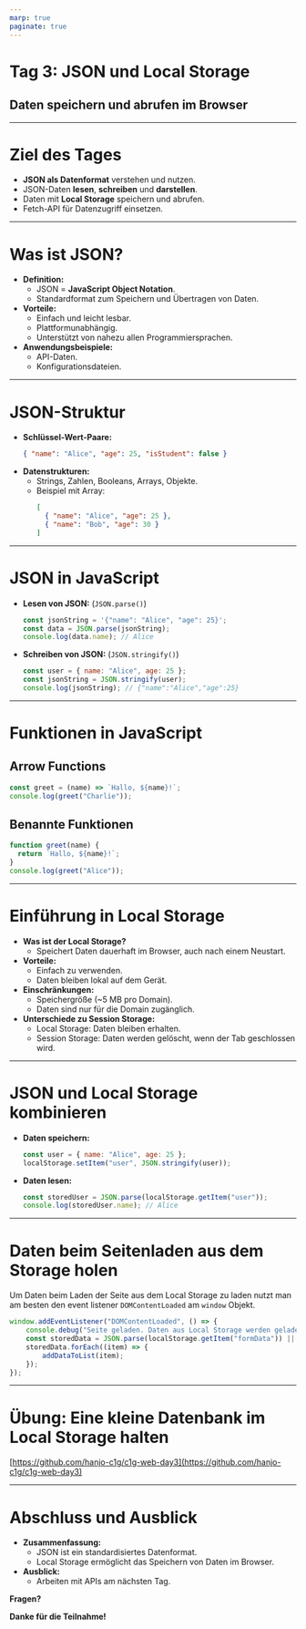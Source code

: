 ```yaml
---
marp: true
paginate: true
---
```


# Tag 3: JSON und Local Storage
## Daten speichern und abrufen im Browser

---

# Ziel des Tages

- **JSON als Datenformat** verstehen und nutzen.
- JSON-Daten **lesen**, **schreiben** und **darstellen**.
- Daten mit **Local Storage** speichern und abrufen.
- Fetch-API für Datenzugriff einsetzen.

---

# Was ist JSON?

- **Definition:**
  - JSON = **JavaScript Object Notation**.
  - Standardformat zum Speichern und Übertragen von Daten.
- **Vorteile:**
  - Einfach und leicht lesbar.
  - Plattformunabhängig.
  - Unterstützt von nahezu allen Programmiersprachen.
- **Anwendungsbeispiele:**
  - API-Daten.
  - Konfigurationsdateien.

---

# JSON-Struktur

- **Schlüssel-Wert-Paare:**
  ```json
  { "name": "Alice", "age": 25, "isStudent": false }
  ```
- **Datenstrukturen:**
  - Strings, Zahlen, Booleans, Arrays, Objekte.
  - Beispiel mit Array:
    ```json
    [
      { "name": "Alice", "age": 25 },
      { "name": "Bob", "age": 30 }
    ]
    ```

---

# JSON in JavaScript

- **Lesen von JSON:** (`JSON.parse()`)
  ```javascript
  const jsonString = '{"name": "Alice", "age": 25}';
  const data = JSON.parse(jsonString);
  console.log(data.name); // Alice
  ```
- **Schreiben von JSON:** (`JSON.stringify()`)
  ```javascript
  const user = { name: "Alice", age: 25 };
  const jsonString = JSON.stringify(user);
  console.log(jsonString); // {"name":"Alice","age":25}
  ```

---

# Funktionen in JavaScript

## Arrow Functions
```javascript
const greet = (name) => `Hallo, ${name}!`;
console.log(greet("Charlie"));
```

## Benannte Funktionen
```javascript
function greet(name) {
  return `Hallo, ${name}!`;
}
console.log(greet("Alice"));
```

---

# Einführung in Local Storage

- **Was ist der Local Storage?**
  - Speichert Daten dauerhaft im Browser, auch nach einem Neustart.
- **Vorteile:**
  - Einfach zu verwenden.
  - Daten bleiben lokal auf dem Gerät.
- **Einschränkungen:**
  - Speichergröße (~5 MB pro Domain).
  - Daten sind nur für die Domain zugänglich.
- **Unterschiede zu Session Storage:**
  - Local Storage: Daten bleiben erhalten.
  - Session Storage: Daten werden gelöscht, wenn der Tab geschlossen wird.

---

# JSON und Local Storage kombinieren

- **Daten speichern:**
  ```javascript
  const user = { name: "Alice", age: 25 };
  localStorage.setItem("user", JSON.stringify(user));
  ```
- **Daten lesen:**
  ```javascript
  const storedUser = JSON.parse(localStorage.getItem("user"));
  console.log(storedUser.name); // Alice
  ```

---

# Daten beim Seitenladen aus dem Storage holen

Um Daten beim Laden der Seite aus dem Local Storage zu laden nutzt man am besten den event listener `DOMContentLoaded` am `window` Objekt.

```javascript
window.addEventListener("DOMContentLoaded", () => {
    console.debug("Seite geladen. Daten aus Local Storage werden geladen...");
    const storedData = JSON.parse(localStorage.getItem("formData")) || [];
    storedData.forEach((item) => {
        addDataToList(item);
    });
});
```

---

# Übung: Eine kleine Datenbank im Local Storage halten

[https://github.com/hanjo-c1g/c1g-web-day3](https://github.com/hanjo-c1g/c1g-web-day3)

---

# Abschluss und Ausblick

- **Zusammenfassung:**
  - JSON ist ein standardisiertes Datenformat.
  - Local Storage ermöglicht das Speichern von Daten im Browser.
- **Ausblick:**
  - Arbeiten mit APIs am nächsten Tag.

**Fragen?**

**Danke für die Teilnahme!**